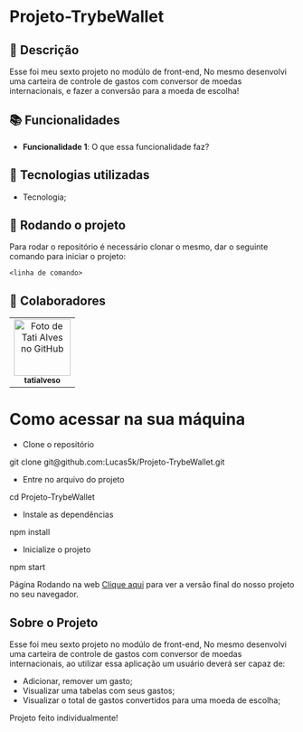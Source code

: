 # Projeto-TrybeWallet

## :memo: Descrição
Esse foi meu sexto projeto no modúlo de front-end, No mesmo desenvolvi uma carteira de controle de gastos com conversor de moedas internacionais,
e fazer a conversão para a moeda de escolha!

## :books: Funcionalidades
* <b>Funcionalidade 1</b>: O que essa funcionalidade faz?

## :wrench: Tecnologias utilizadas
* Tecnologia;

## :rocket: Rodando o projeto
Para rodar o repositório é necessário clonar o mesmo, dar o seguinte comando para iniciar o projeto:
```
<linha de comando>
```

<!-- ## :soon: Implementação futura
* O que será implementado na próxima sprint? -->

## :handshake: Colaboradores
<table>
  <tr>
    <td align="center">
      <a href="http://github.com/tatialveso">
        <img src="https://avatars.githubusercontent.com/u/56259137?v=4" width="100px;" alt="Foto de Tati Alves no GitHub"/><br>
        <sub>
          <b>tatialveso</b>
        </sub>
      </a>
    </td>
  </tr>
</table>

<!-- ## :dart: Status do projeto -->


<h1>Como acessar na sua máquina</h1>

- Clone o repositório
<p>git clone git@github.com:Lucas5k/Projeto-TrybeWallet.git</p>

- Entre no arquivo do projeto
<p>cd Projeto-TrybeWallet</p>

- Instale as dependências
<p>npm install</p>

- Inicialize o projeto
<p>npm start</p>

Página Rodando na web
<a href="https://projeto-trybe-wallet.vercel.app/">Clique aqui</a>
para ver a versão final do nosso projeto no seu navegador.

<h2>Sobre o Projeto</h2>
<p>Esse foi meu sexto projeto no modúlo de front-end, No mesmo desenvolvi uma carteira de controle de gastos com conversor de moedas internacionais,
ao utilizar essa aplicação um usuário deverá ser capaz de:</p>

- Adicionar, remover um gasto;
- Visualizar uma tabelas com seus gastos;
- Visualizar o total de gastos convertidos para uma moeda de escolha;

Projeto feito individualmente!
